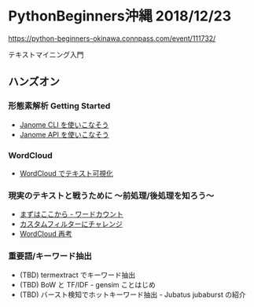 # PythonBeginners沖縄 2018/12/23

https://python-beginners-okinawa.connpass.com/event/111732/

テキストマイニング入門

## ハンズオン

### 形態素解析 Getting Started

- [Janome CLI を使いこなそう](/hands-on/01_getstarted/01a-use-cli.md)
- [Janome API を使いこなそう](/hands-on/01_getstarted/01b-use-apis.md)

### WordCloud

- [WordCloud でテキスト可視化](/hands-on/02_wordcloud/02-wordcloud.md)

### 現実のテキストと戦うために 〜前処理/後処理を知ろう〜

- [まずはここから - ワードカウント](/hands-on/03_analyzer/03a-wordcount.md)
- [カスタムフィルターにチャレンジ](/hands-on/03_analyzer/03b-custom-filter.md)
- [WordCloud 再考](/hands-on/03_analyzer/03c-wordcloud-2.md)

### 重要語/キーワード抽出

- (TBD) termextract でキーワード抽出
- (TBD) BoW と TF/IDF - gensim ことはじめ
- (TBD) バースト検知でホットキーワード抽出 - Jubatus jubaburst の紹介